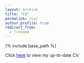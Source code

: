 ```yaml
---
layout: archive
title: "CV"
permalink: /cv/
author_profile: true
redirect_from:
  - /resume
---
```


{% include base_path %}

Click [<span style="color:blue">here</span>](https://github.com/vibhhusharma/vibhhusharma.github.io/blob/master/files/CMU_Resume.pdf) to view my up-to-date CV
